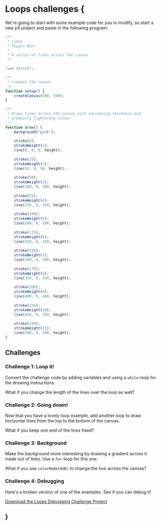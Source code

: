 # Loops challenges {
   
We're going to start with some example code for you to modify, so start a new p5 project and paste in the following program:

```javascript
/**
 * Lines
 * Pippin Barr
 * 
 * A series of lines across the canvas
 */

"use strict";

/**
 * Creates the canvas
 */
function setup() {
    createCanvas(500, 500);
}

/**
 * Draws lines across the canvas with increasing thickness and
 * gradually lightening colour
 */
function draw() {
    background("pink");
    
    stroke(0);
    strokeWeight(1);
    line(0, 0, 0, height);
    
    stroke(25);
    strokeWeight(2);
    line(50, 0, 50, height);
    
    stroke(50);
    strokeWeight(3);
    line(100, 0, 100, height);
    
    stroke(75);
    strokeWeight(4);
    line(150, 0, 150, height);
    
    stroke(100);
    strokeWeight(5);
    line(200, 0, 200, height);
    
    stroke(125);
    strokeWeight(6);
    line(250, 0, 250, height);
    
    stroke(150);
    strokeWeight(7);
    line(300, 0, 300, height);
    
    stroke(175);
    strokeWeight(8);
    line(350, 0, 350, height);
    
    stroke(200);
    strokeWeight(9);
    line(400, 0, 400, height);
    
    stroke(225);
    strokeWeight(10);
    line(450, 0, 450, height);
    
    stroke(250);
    strokeWeight(11);
    line(500, 0, 500, height);
}
```
    
## Challenges

### Challenge 1: Loop it!

Convert the challenge code by adding variables and using a `while`-loop for the drawing instructions.

What if you change the length of the lines over the loop as well?

### Challenge 2: Going down!

Now that you have a lovely loop example, add another loop to draw horizontal lines from the top to the bottom of the canvas.

What if you keep one end of the lines fixed?

### Challenge 3: Background

Make the background more interesting by drawing a gradient across it made out of lines. Use a `for`-loop for this one. 

What if you use `colorMode(HSB)` to change the *hue* across the canvas?

### Challenge 4: Debugging

Here's a broken version of one of the examples. See if you can debug it!

[Download the Loops Debugging Challenge Project](./loops-debugging-challenge.zip)
    
## }